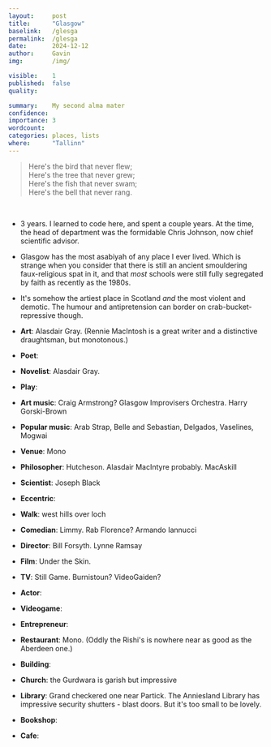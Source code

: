 ```yaml
---
layout:     post
title:      "Glasgow"
baselink:   /glesga
permalink:  /glesga
date:       2024-12-12
author:     Gavin   
img:        /img/

visible:    1
published:  false
quality:    

summary:    My second alma mater
confidence: 
importance: 3
wordcount:  
categories: places, lists
where:      "Tallinn"
---
```


> Here's the bird that never flew;<br>Here's the tree that never grew;<br>Here's the fish that never swam;<br>Here's the bell that never rang.

<br>

* 3 years. I learned to code here, and spent a couple years. At the time, the head of department was the formidable Chris Johnson, now chief scientific advisor.

* Glasgow has the most asabiyah of any place I ever lived. Which is strange when you consider that there is still an ancient smouldering faux-religious spat in it, and that _most_ schools were still fully segregated by faith as recently as the 1980s.

* It's somehow the artiest place in Scotland _and_ the most violent and demotic. The humour and antipretension can border on crab-bucket-repressive though.


* **Art**: Alasdair Gray. (Rennie MacIntosh is a great writer and a distinctive draughtsman, but monotonous.)

* **Poet**: 

* **Novelist**: Alasdair Gray.

* **Play**: 

* **Art music**: Craig Armstrong? Glasgow Improvisers Orchestra. Harry Gorski-Brown

* **Popular music**: Arab Strap, Belle and Sebastian, Delgados, Vaselines, Mogwai

* **Venue**: Mono

* **Philosopher**: Hutcheson. Alasdair MacIntyre probably.  MacAskill

* **Scientist**: Joseph Black

* **Eccentric**: 

* **Walk**: west hills over loch

* **Comedian**: Limmy. Rab Florence? Armando Iannucci

* **Director**: Bill Forsyth. Lynne Ramsay

* **Film**: Under the Skin.

* **TV**: Still Game. Burnistoun? VideoGaiden?

* **Actor**: 

* **Videogame**: 

* **Entrepreneur**: 

* **Restaurant**: Mono. (Oddly the Rishi's is nowhere near as good as the Aberdeen one.)

* **Building**: 

* **Church**: the Gurdwara is garish but impressive

* **Library**: Grand checkered one near Partick. The Anniesland Library has impressive security shutters - blast doors. But it's too small to be lovely.

* **Bookshop**: 

* **Cafe**: 

